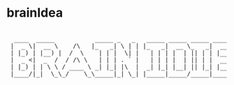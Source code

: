 # brainIdea

<pre>                                                          
  ____  _____           _____ _   _   _____ _____ _____ ______          
 |  _ \|  __ \    /\   |_   _| \ | | |_   _|  __ \_   _|  ____|   /\    
 | |_) | |__) |  /  \    | | |  \| |   | | | |  | || | | |__     /  \   
 |  _ &lt;|  _  /  / /\ \   | | | . ` |   | | | |  | || | |  __|   / /\ \  
 | |_) | | \ \ / ____ \ _| |_| |\  |  _| |_| |__| || |_| |____ / ____ \ 
 |____/|_|  \_\_/    \_\_____|_| \_| |_____|_____/_____|______/_/    \_\                                                                                                             
  </pre>
